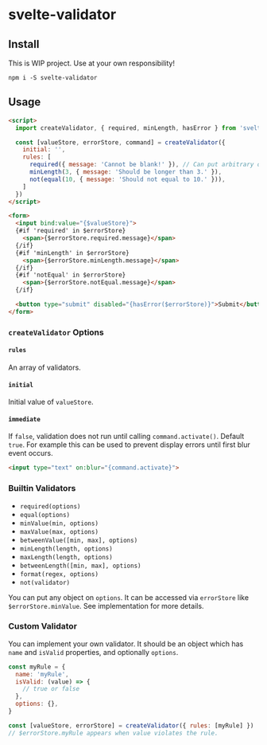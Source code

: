 # svelte-validator

## Install

This is WIP project. Use at your own responsibility!

```
npm i -S svelte-validator
```

## Usage

```html
<script>
  import createValidator, { required, minLength, hasError } from 'svelte-validator'

  const [valueStore, errorStore, command] = createValidator({
    initial: '',
    rules: [
      required({ message: 'Cannot be blank!' }), // Can put arbitrary object
      minLength(3, { message: 'Should be longer than 3.' }),
      not(equal(10, { message: 'Should not equal to 10.' })),
    ]
  })
</script>

<form>
  <input bind:value="{$valueStore}">
  {#if 'required' in $errorStore}
    <span>{$errorStore.required.message}</span>
  {/if}
  {#if 'minLength' in $errorStore}
    <span>{$errorStore.minLength.message}</span>
  {/if}
  {#if 'notEqual' in $errorStore}
    <span>{$errorStore.notEqual.message}</span>
  {/if}

  <button type="submit" disabled="{hasError($errorStore)}">Submit</button>
</form>
```

### `createValidator` Options

#### `rules`

An array of validators.

#### `initial`

Initial value of `valueStore`.

#### `immediate`

If `false`, validation does not run until calling `command.activate()`. Default `true`.
For example this can be used to prevent display errors until first blur event occurs.

```html
<input type="text" on:blur="{command.activate}">
```

### Builtin Validators

- `required(options)`
- `equal(options)`
- `minValue(min, options)`
- `maxValue(max, options)`
- `betweenValue([min, max], options)`
- `minLength(length, options)`
- `maxLength(length, options)`
- `betweenLength([min, max], options)`
- `format(regex, options)`
- `not(validator)`

You can put any object on `options`. It can be accessed via `errorStore` like `$errorStore.minValue`. See implementation for more details.

### Custom Validator

You can implement your own validator. It should be an object which has `name` and `isValid` properties, and optionally `options`.

```javascript
const myRule = {
  name: 'myRule',
  isValid: (value) => {
    // true or false
  },
  options: {},
}

const [valueStore, errorStore] = createValidator({ rules: [myRule] })
// $errorStore.myRule appears when value violates the rule.
```
